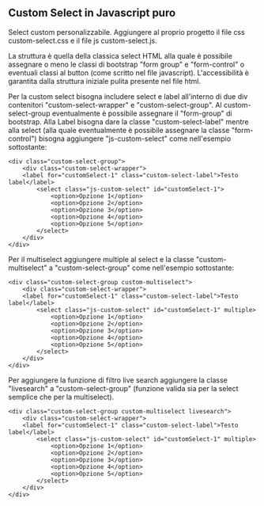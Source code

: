 ## Custom Select in Javascript puro
Select custom personalizzabile.
Aggiungere al proprio progetto il file css custom-select.css e il file js custom-select.js.

La struttura è quella della classica select HTML alla quale è possibile assegnare o meno le classi di bootstrap "form group" e "form-control" o eventuali classi al button (come scritto nel file javascript).
L'accessibilità è garantita dalla struttura iniziale pulita presente nel file html.

Per la custom select bisogna includere select e label all'interno di due div contenitori "custom-select-wrapper" e "custom-select-group". Al custom-select-group eventualmente è possibile assegnare il "form-group" di bootstrap.
Alla Label bisogna dare la classe "custom-select-label" mentre alla select (alla quale eventualmente è possibile assegnare la classe "form-control") bisogna aggiungere "js-custom-select" come nell'esempio sottostante:

    <div class="custom-select-group">
        <div class="custom-select-wrapper">
        <label for="customSelect-1" class="custom-select-label">Testo label</label>
            <select class="js-custom-select" id="customSelect-1">
                <option>Opzione 1</option>
                <option>Opzione 2</option>
                <option>Opzione 3</option>
                <option>Opzione 4</option>
                <option>Opzione 5</option>
            </select>
        </div>
    </div>

Per il multiselect aggiungere multiple al select e la classe "custom-multiselect" a "custom-select-group" come nell'esempio sottostante:

    <div class="custom-select-group custom-multiselect">
        <div class="custom-select-wrapper">
        <label for="customSelect-1" class="custom-select-label">Testo label</label>
            <select class="js-custom-select" id="customSelect-1" multiple>
                <option>Opzione 1</option>
                <option>Opzione 2</option>
                <option>Opzione 3</option>
                <option>Opzione 4</option>
                <option>Opzione 5</option>
            </select>
        </div>
    </div>

Per aggiungere la funzione di filtro live search aggiungere la classe "livesearch"  a "custom-select-group" (funzione valida sia per la select semplice che per la multiselect).

    <div class="custom-select-group custom-multiselect livesearch">
        <div class="custom-select-wrapper">
        <label for="customSelect-1" class="custom-select-label">Testo label</label>
            <select class="js-custom-select" id="customSelect-1" multiple>
                <option>Opzione 1</option>
                <option>Opzione 2</option>
                <option>Opzione 3</option>
                <option>Opzione 4</option>
                <option>Opzione 5</option>
            </select>
        </div>
    </div>




